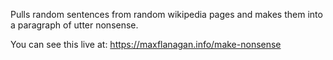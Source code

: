 Pulls random sentences from random wikipedia pages and makes them into a paragraph of utter nonsense.

You can see this live at:
https://maxflanagan.info/make-nonsense
